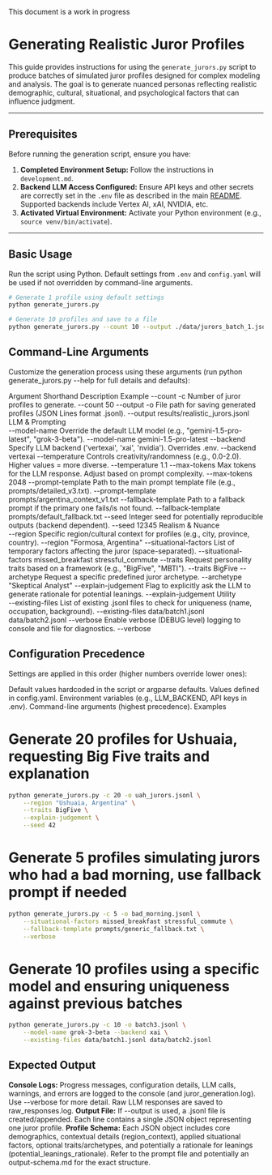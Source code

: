 This document is a work in progress
# Generating Realistic Juror Profiles

This guide provides instructions for using the `generate_jurors.py` script to produce batches of simulated juror profiles designed for complex modeling and analysis. The goal is to generate nuanced personas reflecting realistic demographic, cultural, situational, and psychological factors that can influence judgment.

---

## Prerequisites

Before running the generation script, ensure you have:

1.  **Completed Environment Setup:** Follow the instructions in `development.md`.
2.  **Backend LLM Access Configured:** Ensure API keys and other secrets are correctly set in the `.env` file as described in the main [README](../README.md#backend-configuration-llm-access). Supported backends include Vertex AI, xAI, NVIDIA, etc.
3.  **Activated Virtual Environment:** Activate your Python environment (e.g., `source venv/bin/activate`).

---

## Basic Usage

Run the script using Python. Default settings from `.env` and `config.yaml` will be used if not overridden by command-line arguments.

```bash
# Generate 1 profile using default settings
python generate_jurors.py

# Generate 10 profiles and save to a file
python generate_jurors.py --count 10 --output ./data/jurors_batch_1.jsonl
```
## Command-Line Arguments

Customize the generation process using these arguments (run python generate_jurors.py --help for full details and defaults):

Argument	Shorthand	Description	Example
--count	-c	Number of juror profiles to generate.	--count 50
--output	-o	File path for saving generated profiles (JSON Lines format .jsonl).	--output results/realistic_jurors.jsonl
LLM & Prompting			
--model-name		Override the default LLM model (e.g., "gemini-1.5-pro-latest", "grok-3-beta").	--model-name gemini-1.5-pro-latest
--backend		Specify LLM backend ('vertexai', 'xai', 'nvidia'). Overrides .env.	--backend vertexai
--temperature		Controls creativity/randomness (e.g., 0.0-2.0). Higher values = more diverse.	--temperature 1.1
--max-tokens		Max tokens for the LLM response. Adjust based on prompt complexity.	--max-tokens 2048
--prompt-template		Path to the main prompt template file (e.g., prompts/detailed_v3.txt).	--prompt-template prompts/argentina_context_v1.txt
--fallback-template		Path to a fallback prompt if the primary one fails/is not found.	--fallback-template prompts/default_fallback.txt
--seed		Integer seed for potentially reproducible outputs (backend dependent).	--seed 12345
Realism & Nuance			
--region		Specific region/cultural context for profiles (e.g., city, province, country).	--region "Formosa, Argentina"
--situational-factors		List of temporary factors affecting the juror (space-separated).	--situational-factors missed_breakfast stressful_commute
--traits		Request personality traits based on a framework (e.g., "BigFive", "MBTI").	--traits BigFive
--archetype		Request a specific predefined juror archetype.	--archetype "Skeptical Analyst"
--explain-judgement		Flag to explicitly ask the LLM to generate rationale for potential leanings.	--explain-judgement
Utility			
--existing-files		List of existing .jsonl files to check for uniqueness (name, occupation, background).	--existing-files data/batch1.jsonl data/batch2.jsonl
--verbose		Enable verbose (DEBUG level) logging to console and file for diagnostics.	--verbose

## Configuration Precedence

Settings are applied in this order (higher numbers override lower ones):

Default values hardcoded in the script or argparse defaults.
Values defined in config.yaml.
Environment variables (e.g., LLM_BACKEND, API keys in .env).
Command-line arguments (highest precedence).
Examples


# Generate 20 profiles for Ushuaia, requesting Big Five traits and explanation
```bash
python generate_jurors.py -c 20 -o uah_jurors.jsonl \
    --region "Ushuaia, Argentina" \
    --traits BigFive \
    --explain-judgement \
    --seed 42
```

# Generate 5 profiles simulating jurors who had a bad morning, use fallback prompt if needed

```bash
python generate_jurors.py -c 5 -o bad_morning.jsonl \
    --situational-factors missed_breakfast stressful_commute \
    --fallback-template prompts/generic_fallback.txt \
    --verbose
```

# Generate 10 profiles using a specific model and ensuring uniqueness against previous batches

```bash
python generate_jurors.py -c 10 -o batch3.jsonl \
    --model-name grok-3-beta --backend xai \
    --existing-files data/batch1.jsonl data/batch2.jsonl
```

## Expected Output
**Console Logs:** Progress messages, configuration details, LLM calls, warnings, and errors are logged to the console (and juror_generation.log). Use --verbose for more detail. Raw LLM responses are saved to raw_responses.log.
**Output File:** If --output is used, a .jsonl file is created/appended. Each line contains a single JSON object representing one juror profile.
**Profile Schema:** Each JSON object includes core demographics, contextual details (region_context), applied situational factors, optional traits/archetypes, and potentially a rationale for leanings (potential_leanings_rationale). Refer to the prompt file and potentially an output-schema.md for the exact structure.
